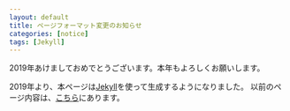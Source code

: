 ```yaml
---
layout: default
title: ページフォーマット変更のお知らせ
categories: [notice]
tags: [Jekyll]
---
```


2019年あけましておめでとうございます。本年もよろしくお願いします。

2019年より、本ページは[Jekyll](https://jekyllrb.com/)を使って生成するようになりました。
以前のページ内容は、[こちら](/pgpage/index-old.html)にあります。

